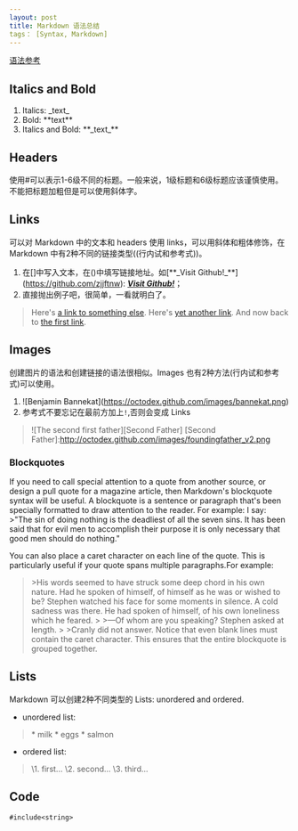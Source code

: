 ```yaml
---
layout: post
title: Markdown 语法总结
tags： [Syntax, Markdown]
---
```


[语法参考](https://www.markdowntutorial.com)

## Italics and Bold
1. Italics: \_text\_
2. Bold: \*\*text\*\*
3. Italics and Bold: \*\*\_text\_\*\*


## Headers
使用#可以表示1-6级不同的标题。一般来说，1级标题和6级标题应该谨慎使用。不能把标题加粗但是可以使用斜体字。


## Links
可以对 Markdown 中的文本和 headers 使用 links，可以用斜体和粗体修饰，在 Markdown 中有2种不同的链接类型((行内试和参考式))。
1. 在[]中写入文本，在()中填写链接地址。如\[\*\*\_Visit Github!\_\*\*](https://github.com/zjjftnw): [**_Visit Github!_**](https://github.com/zjjftnw)；
2. 直接抛出例子吧，很简单，一看就明白了。

 > Here's [a link to something else][another place].
 > Here's [yet another link][another-link].
 > And now back to [the first link][another place].

 > [another place]: www.github.com
 > [another-link]: www.google.com


## Images
创建图片的语法和创建链接的语法很相似。Images 也有2种方法(行内试和参考式)可以使用。
1. \!\[Benjamin Bannekat](https://octodex.github.com/images/bannekat.png)
2. 参考式不要忘记在最前方加上`!`,否则会变成 Links
 > \!\[The second first father][Second Father]
 > \[Second Father]:http://octodex.github.com/images/foundingfather_v2.png


### Blockquotes
If you need to call special attention to a quote from another source, or design a pull quote for a magazine article, then Markdown's blockquote syntax will be useful. A blockquote is a sentence or paragraph that's been specially formatted to draw attention to the reader.
For example:
I say:
\>"The sin of doing nothing is the deadliest of all the seven sins. It has been said that for evil men to accomplish their purpose it is only necessary that good men should do nothing."

You can also place a caret character on each line of the quote. This is particularly useful if your quote spans multiple paragraphs.For example:
> \>His words seemed to have struck some deep chord in his own nature. Had he spoken
of himself, of himself as he was or wished to be? Stephen watched his face for some
moments in silence. A cold sadness was there. He had spoken of himself, of his own
loneliness which he feared.
> \>
> \>—Of whom are you speaking? Stephen asked at length.
> \>
> \>Cranly did not answer.
Notice that even blank lines must contain the caret character. This ensures that the entire blockquote is grouped together.


## Lists
Markdown 可以创建2种不同类型的 Lists: unordered and ordered.
* unordered list: 

 > \* milk
 > \* eggs 
 > \* salmon 

* ordered list:

 > \1. first...
 > \2. second... 
 > \3. third...


## Code
```
#include<string>
```
